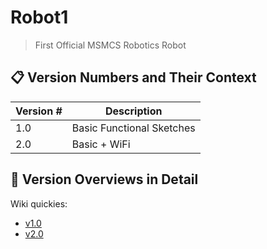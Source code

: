 # Robot1 

> First Official MSMCS Robotics Robot

## 📋 Version Numbers and Their Context

| Version # |   Description |
|-----------|---------------|
| 1.0       |   Basic Functional Sketches |
| 2.0       |   Basic + WiFi |
   
   
## 📖 Version Overviews in Detail

Wiki quickies:
 - [v1.0](https://github.com/msmcs-robotics/robot1/wiki/Version-1.0)
 - [v2.0](https://github.com/msmcs-robotics/robot1/wiki/Version-2.0)

